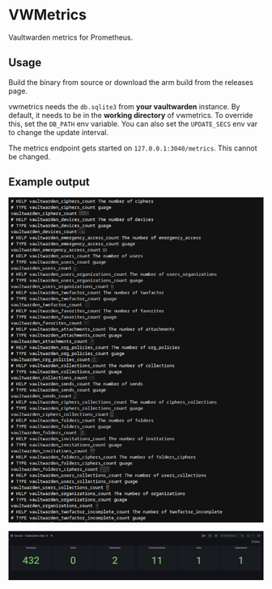 # VWMetrics

Vaultwarden metrics for Prometheus.

## Usage

Build the binary from source or download the arm build from the releases page.

vwmetrics needs the `db.sqlite3` from **your vaultwarden** instance. By default, it needs to be in the **working directory** of vwmetrics. To override this, set the `DB_PATH` env variable. You can also set the `UPDATE_SECS` env var to change the update interval.

The metrics endpoint gets started on `127.0.0.1:3040/metrics`. This cannot be changed.

## Example output

![](.github/pics/pic.png)

[![](.github/pics/prev.png)](./.github/dash.json)
